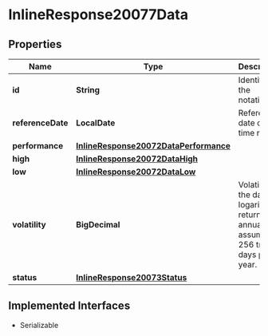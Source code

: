 

# InlineResponse20077Data


## Properties

Name | Type | Description | Notes
------------ | ------------- | ------------- | -------------
**id** | **String** | Identifier of the notation. |  [optional]
**referenceDate** | **LocalDate** | Reference date of the time range. |  [optional]
**performance** | [**InlineResponse20072DataPerformance**](InlineResponse20072DataPerformance.md) |  |  [optional]
**high** | [**InlineResponse20072DataHigh**](InlineResponse20072DataHigh.md) |  |  [optional]
**low** | [**InlineResponse20072DataLow**](InlineResponse20072DataLow.md) |  |  [optional]
**volatility** | **BigDecimal** | Volatility of the daily logarithmic returns, annualized assuming 256 trading days per year. |  [optional]
**status** | [**InlineResponse20073Status**](InlineResponse20073Status.md) |  |  [optional]


## Implemented Interfaces

* Serializable


